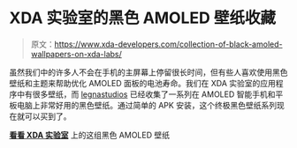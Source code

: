 # XDA 实验室的黑色 AMOLED 壁纸收藏

> 原文：<https://www.xda-developers.com/collection-of-black-amoled-wallpapers-on-xda-labs/>

虽然我们中的许多人不会在手机的主屏幕上停留很长时间，但有些人喜欢使用黑色壁纸和主题来帮助优化 AMOLED 面板的电池寿命。我们在 XDA 实验室的应用程序中有很多壁纸，而 [legnastudios](https://labs.xda-developers.com/store/author/legnastudios) 已经收集了一系列在 AMOLED 智能手机和平板电脑上非常好用的黑色壁纸。通过简单的 APK 安装，这个终极黑色壁纸系列现在就可以买到了。

[**看看 XDA 实验室**](https://labs.xda-developers.com/store/app/com.pablo.blackwallpapers) 上的这组黑色 AMOLED 壁纸